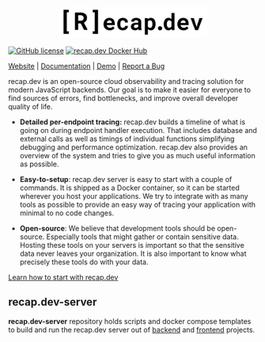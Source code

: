 <p align="center">
  <a href="https://github.com/ArsenyYankovsky/recap.dev-server" target="_blank" align="center">
    <img src="logo.svg" width="300">
  </a>
  <br />
</p>

[![GitHub license](https://img.shields.io/badge/license-MIT-blue.svg)](https://github.com/infinite-cat/recap.dev-server/blob/master/LICENSE) [![recap.dev Docker Hub](https://img.shields.io/badge/Docker%20Hub-recapdev%2Fserver-informational "recap.dev Docker Hub")](https://hub.docker.com/repository/docker/recapdev/server)

[Website](https://recap.dev) | [Documentation](https://recap.dev/docs/) | [Demo](https://demo.recap.dev/) | [Report a Bug](https://github.com/infinite-cat/recap.dev-server/issues/new)


recap.dev is an open-source cloud observability and tracing solution for modern JavaScript backends. Our goal is to make it easier for everyone to find sources of errors, find bottlenecks, and improve overall developer quality of life.

* **Detailed per-endpoint tracing:** recap.dev builds a timeline of what is going on during endpoint handler execution. 
  That includes database and external calls as well as timings of individual functions simplifying debugging and performance optimization. 
  recap.dev also provides an overview of the system and tries to give you as much useful information as possible.
  
* **Easy-to-setup**: recap.dev server is easy to start with a couple of commands. It is shipped as a Docker container, so it can be
started wherever you host your applications. We try to integrate with as many tools as possible to provide an easy way of tracing your application with minimal to no code changes.
  
* **Open-source**: We believe that development tools should be open-source. Especially tools that might gather or contain sensitive data.
Hosting these tools on your servers is important so that the sensitive data never leaves your organization. It is also important to know what precisely these tools do with your data.

[Learn how to start with recap.dev](https://recap.dev/docs/)

## recap.dev-server

**recap.dev-server** repository holds scripts and docker compose templates to build and run the recap.dev server out of [backend](https://github.com/infinite-cat/recap.dev-backend) and [frontend](https://github.com/infinite-cat/recap.dev-ui) projects.
